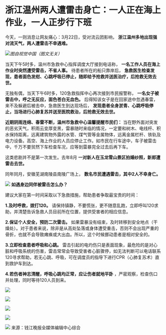 # 浙江温州两人遭雷击身亡：一人正在海上作业，一人正步行下班

今天，一则消息让网友痛心：3月22日，受对流云团影响， **浙江温州多地出现强对流天气，两人遭雷击不幸遇难。**

![](https://inews.gtimg.com/news_bt/OsOYhDVpfHyEC8SvjsFzM1ErZYGFRCGye5POH0Rtn4pQIAA/1000)_图自视觉中国（图文无关）_

当天下午5时多，温州市急救中心指挥调度大厅接到电话称， **一名工作人员在海上作业时突然遭受雷击，不省人事。** 待患者所在的船只靠岸后，
**急救医生检查发现，患者面色发绀、心跳呼吸已停止，随即给予抢救并送医治疗，后抢救无效去世。**

无独有偶，当天下午6时多，120急救指挥中心再次接到市民报警称， **一名女子被雷击中，呼之无反应，面色苍白无血色。**
后得知该女子是在回家途中忽遇春雷，来不及躲避后被击中，急救医生到达现场后，
**发现患者全身淤青、心跳呼吸停止，当场进行心肺复苏并送至医院救治，后抢救无效去世。**

**近期阴雨连绵、春雷不断，温州市急救中心温馨提醒市民们：**
当在野外面对突发的恶劣天气，积雨云变厚变黑，雷暴随时来临的情况，一定要和树木、电线杆、积水保持距离，远离建筑物外露的水管、煤气管等金属物体，远离金属栏杆、铁轨及电力设备。高空、海上作业的人员应停止工作。如市民在行车途中，车子被雷击中，千万不要贸然下车检查车况，应等到雷暴完全过去后再下车。

这类悲剧并不是第一次发生。去年8月 **一对新人在玉龙雪山景区拍婚纱照，新郎遭雷击去世。**

同年同月，安徽芜湖南陵县南陵广场上， **数名市民遭遇雷击，其中2人不幸身亡。**

![](https://inews.gtimg.com/news_bt/OH-Hp0rbYOv9DIgumOm2PSLxnpz3dyQ3bx7LNj2ws_41EAA/1000)
**如遇身边同伴被雷击怎么办？**

建议大家在第一时间采取以下急救措施，帮助患者争取最宝贵的时间：

**1.及时呼救，拨打120。** 请保持镇静，不要慌张，更不随意乱跑，立即呼叫120求助，并清楚告诉急救人员目前所在位置，提供受害者的相应信息。

**2.保证个人安全，预防二次雷击。**
如果雷暴没有结束，及时转移到安全地点（干燥处）。对于患者来说，除非是从高处坠落或身体遭受重击，否则不会出现严重的骨折，也就不会导致瘫痪或大出血。所以，这个时候挪动患者是相对安全的。

**3.立即检查患者呼吸和心跳。**
雷击引起的电灼伤只是表面现象，最危险的是对心脏和呼吸系统的伤害，雷击常常会导致受害者心脏骤停，如无法判断可以电话联系120寻求帮助，若无心跳、呼吸，可在调度员的指导下进行CPR（心肺复苏术）直到救护车到达。

**4.若伤者神志清醒，呼吸心跳均正常，应让伤者就地平卧** ，严密观察，检查伤口并处理，同时等待120人员到来。

![](https://inews.gtimg.com/news_bt/OvC9vgbV5nNsx0qxcIxcoGS7NL56_7s7vlx8falpauyo0AA/1000)

![](https://inews.gtimg.com/news_bt/OP9N8rPW93yyeNSxGSnsAdYvL6KntA0yBJp9CtSk35UhUAA/1000)

![](https://inews.gtimg.com/news_bt/OkrMBHwID55cA0lYrzKfLxV0peX1E4dSOFvWli1CADZlEAA/1000)

![](https://inews.gtimg.com/news_bt/Oy2I8Z0NuH3lvobJwUSmC3wuJi_LPBIO-03r0S8duqvK0AA/1000)

![](https://inews.gtimg.com/news_bt/OdxmaaYQupmfgjgPan29lvP5tCo4BSd_z5eeoHt6IHihoAA/1000)
来源：钱江晚报全媒体编辑中心综合

